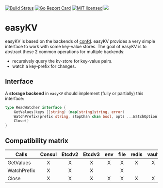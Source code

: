 [![Build Status](https://travis-ci.org/HeavyHorst/easyKV.svg?branch=master)](https://travis-ci.org/HeavyHorst/easyKV) [![Go Report Card](https://goreportcard.com/badge/github.com/HeavyHorst/easyKV)](https://goreportcard.com/report/github.com/HeavyHorst/easyKV) [![MIT licensed](https://img.shields.io/badge/license-MIT-blue.svg)](https://raw.githubusercontent.com/HeavyHorst/easyKV/master/LICENCE)
[![](https://godoc.org/github.com/HeavyHorst/easyKV?status.svg)](http://godoc.org/github.com/HeavyHorst/easyKV)

# easyKV
easyKV is based on the backends of [confd](https://github.com/kelseyhightower/confd).
easyKV provides a very simple interface to work with some key-value stores.
The goal of easyKV is to abstract these 2 common operations for multiple backends:

  - recursively query the kv-store for key-value pairs.
  - watch a key-prefix for changes.

## Interface
A **storage backend** in `easyKV` should implement (fully or partially) this interface:
```go
type ReadWatcher interface {
	GetValues(keys []string) (map[string]string, error)
	WatchPrefix(prefix string, stopChan chan bool, opts ...WatchOption) (uint64, error)
	Close()
}
```

## Compatibility matrix

| Calls                 |   Consul   | Etcdv2 | Etcdv3  |  env  | file |   redis |  vault  |
|-----------------------|:----------:|:------:|:-------:|:-----:|:----:|:-------:|:-------:|
| GetValues             |     X      |   X    |      X  |    X  |  X   |     X   |   X     |
| WatchPrefix           |     X      |   X    |      X  |       |  X   |         |         |
| Close                 |     X      |   X    |      X  |    X  |  X   |     X   |   X     |
